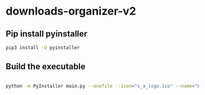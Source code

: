 # downloads-organizer-v2

## Pip install pyinstaller

```bash
pip3 install -U pyinstaller
```

## Build the executable

```bash

python -m PyInstaller main.py --onefile --icon="s_a_logo.ico" --name="Downloads Organizer"

```
